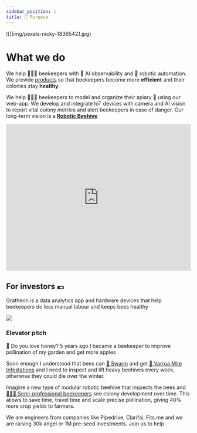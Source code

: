 ```yaml
---
sidebar_position: 1
title: 🌻 Purpose
---
```


<div style={{ height:150, overflow:"hidden", verticalAlign:"middle", marginBottom:10, borderRadius:5 }}><div style={{ marginTop: "-20%" }}>
![](img/pexels-nicky-18365421.jpg)
</div></div>

# What we do

We help 🧑🏻‍🚀 beekeepers with 🐝 AI observability and 🤖 robotic automation. 
We provide [products](../products/index.md) so that beekeepers become more **efficient** and their colonies stay **healthy**.

We help 🧑🏻‍🚀 beekeepers to model and organize their apiary 🐝 using our web-app. We develop and integrate IoT devices with camera and AI vision to report vital colony metrics and alert beekeepers in case of danger. Our long-term vision is a [**Robotic Beehive**](https://www.notion.so/Robotic-Beehive-fd9559a2950b44bc8291972299ced18e?pvs=21)

<iframe width="100%" height="400" src="https://www.youtube.com/embed/gM3AJEAhmXc" title="Call to action for automated beekeeping with Gratheon" frameborder="0" allow="accelerometer; autoplay; clipboard-write; encrypted-media; gyroscope; picture-in-picture; web-share" referrerpolicy="strict-origin-when-cross-origin" allowfullscreen></iframe>


## For investors 💶
Gratheon is a data analytics app and hardware devices that help beekeepers do less manual labour and keeps bees healthy

![](img/artjom-exhausted.png)

### Elevator pitch
📢 Do you love honey? 5 years ago I became a beekeeper to improve pollination of my garden and get more apples

Soon enough I understood that bees can [🧶 Swarm](../🌨️%20Problems/🧶%20Swarming.md) and get [🦀 Varroa Mite Infestations](../🌨️%20Problems/🦀%20Infestations.md) and I need to inspect and lift heavy beehives every week, otherwise they could die over the winter. 

Imagine a new type of modular robotic beehive that inspects the bees and [👨🏻‍🚀 Semi-professional beekeepers](../products/clients/👨🏻‍🚀%20Semi-professional%20beekeepers.md) see colony development over time. This allows to save time, travel time and scale precise pollination, giving 40% more crop yields to farmers.

We are engineers from companies like Pipedrive, Clarifai, Fits.me and we are raising 30k angel or 1M pre-seed investments. Join us to help 
